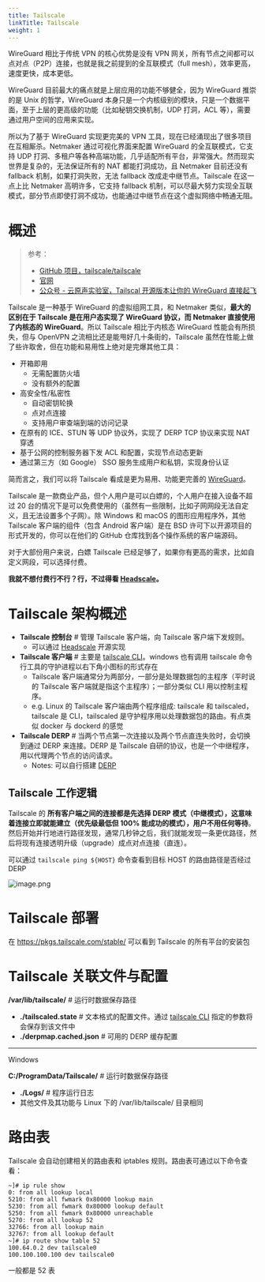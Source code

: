 ```yaml
---
title: Tailscale
linkTitle: Tailscale
weight: 1
---
```


WireGuard 相比于传统 VPN 的核心优势是没有 VPN 网关，所有节点之间都可以点对点（P2P）连接，也就是我之前提到的全互联模式（full mesh），效率更高，速度更快，成本更低。

WireGuard 目前最大的痛点就是上层应用的功能不够健全，因为 WireGuard 推崇的是 Unix 的哲学，WireGuard 本身只是一个内核级别的模块，只是一个数据平面，至于上层的更高级的功能（比如秘钥交换机制，UDP 打洞，ACL 等），需要通过用户空间的应用来实现。

所以为了基于 WireGuard 实现更完美的 VPN 工具，现在已经涌现出了很多项目在互相厮杀。Netmaker 通过可视化界面来配置 WireGuard 的全互联模式，它支持 UDP 打洞、多租户等各种高端功能，几乎适配所有平台，非常强大。然而现实世界是复杂的，无法保证所有的 NAT 都能打洞成功，且 Netmaker 目前还没有 fallback 机制，如果打洞失败，无法 fallback 改成走中继节点。Tailscale 在这一点上比 Netmaker 高明许多，它支持 fallback 机制，可以尽最大努力实现全互联模式，部分节点即使打洞不成功，也能通过中继节点在这个虚拟网络中畅通无阻。

# 概述

> 参考：
>
> - [GitHub 项目，tailscale/tailscale](https://github.com/tailscale/tailscale)
> - [官网](https://tailscale.com/)
> - [公众号 - 云原声实验室，Tailscal 开源版本让你的 WireGuard 直接起飞](https://mp.weixin.qq.com/s/Y3z5RzuapZc8jS0UuHLhBw)

Tailscale 是一种基于 WireGuard 的虚拟组网工具，和 Netmaker 类似，**最大的区别在于 Tailscale 是在用户态实现了 WireGuard 协议，而 Netmaker 直接使用了内核态的 WireGuard**。所以 Tailscale 相比于内核态 WireGuard 性能会有所损失，但与 OpenVPN 之流相比还是能甩好几十条街的，Tailscale 虽然在性能上做了些许取舍，但在功能和易用性上绝对是完爆其他工具：

- 开箱即用
  - 无需配置防火墙
  - 没有额外的配置
- 高安全性/私密性
  - 自动密钥轮换
  - 点对点连接
  - 支持用户审查端到端的访问记录
- 在原有的 ICE、STUN 等 UDP 协议外，实现了 DERP TCP 协议来实现 NAT 穿透
- 基于公网的控制服务器下发 ACL 和配置，实现节点动态更新
- 通过第三方（如 Google） SSO 服务生成用户和私钥，实现身份认证

简而言之，我们可以将 Tailscale 看成是更为易用、功能更完善的 [WireGuard](/docs/4.数据通信/Protocol/Tunneling%20Protocol/WireGuard/WireGuard.md)。

Tailscale 是一款商业产品，但个人用户是可以白嫖的，个人用户在接入设备不超过 20 台的情况下是可以免费使用的（虽然有一些限制，比如子网网段无法自定义，且无法设置多个子网）。除 Windows 和 macOS 的图形应用程序外，其他 Tailscale 客户端的组件（包含 Android 客户端）是在 BSD 许可下以开源项目的形式开发的，你可以在他们的 GitHub 仓库找到各个操作系统的客户端源码。

对于大部份用户来说，白嫖 Tailscale 已经足够了，如果你有更高的需求，比如自定义网段，可以选择付费。

**我就不想付费行不行？行，不过得看 [Headscale](/docs/4.数据通信/Protocol/Tunneling%20Protocol/Tailscale/Headscale.md)。**

# Tailscale 架构概述

- **Tailscale 控制台** # 管理 Tailscale 客户端，向 Tailscale 客户端下发规则。
  - 可以通过 [Headscale](/docs/4.数据通信/Protocol/Tunneling%20Protocol/Tailscale/Headscale.md) 开源实现
- **Tailscale 客户端** # 主要是 [tailscale CLI](/docs/4.数据通信/Protocol/Tunneling%20Protocol/Tailscale/tailscale%20CLI.md)。windows 也有调用 tailscale 命令行工具的守护进程以右下角小图标的形式存在
  - Tailscale 客户端通常分为两部分，一部分是处理数据包的主程序（平时说的 Tailscale 客户端就是指这个主程序）；一部分类似 CLI 用以控制主程序。
  - e.g. Linux 的 Tailscale 客户端由两个程序组成: tailscale 和 tailscaled，tailscale 是 CLI，tailscaled 是守护程序用以处理数据包的路由。有点类似 docker 与 dockerd 的感觉
- **Tailscale DERP** # 当两个节点第一次连接以及两个节点直连失败时，会切换到通过 DERP 来连接。DERP 是 Tailscale 自研的协议，也是一个中继程序，用以代理两个节点的访问请求。
  - Notes: 可以自行搭建 [DERP](/docs/4.数据通信/Protocol/Tunneling%20Protocol/Tailscale/Tailscale%20DERP.md)

## Tailscale 工作逻辑

Tailscale 的 **所有客户端之间的连接都是先选择 DERP 模式（中继模式），这意味着连接立即就能建立（优先级最低但 100% 能成功的模式），用户不用任何等待**。然后开始并行地进行路径发现，通常几秒钟之后，我们就能发现一条更优路径，然后将现有连接透明升级（upgrade）成点对点连接（直连）。

可以通过 `tailscale ping ${HOST}` 命令查看到目标 HOST 的路由路径是否经过 DERP

![image.png](https://notes-learning.oss-cn-beijing.aliyuncs.com/tailscale/tailscale-cli-ping-example-1.png)

# Tailscale 部署

在 https://pkgs.tailscale.com/stable/ 可以看到 Tailscale 的所有平台的安装包

# Tailscale 关联文件与配置

**/var/lib/tailscale/** # 运行时数据保存路径

- **./tailscaled.state** # 文本格式的配置文件。通过 [tailscale CLI](/docs/4.数据通信/Protocol/Tunneling%20Protocol/Tailscale/tailscale%20CLI.md) 指定的参数将会保存到该文件中
- **./derpmap.cached.json** # 可用的 DERP 缓存配置

---

Windows

**C:/ProgramData/Tailscale/** # 运行时数据保存路径

- **./Logs/** # 程序运行日志
- 其他文件及其功能与 Linux 下的 /var/lib/tailscale/ 目录相同

# 路由表

Tailscale 会自动创建相关的路由表和 iptables 规则。路由表可通过以下命令查看：

```shell
~]# ip rule show
0: from all lookup local
5210: from all fwmark 0x80000 lookup main
5230: from all fwmark 0x80000 lookup default
5250: from all fwmark 0x80000 unreachable
5270: from all lookup 52
32766: from all lookup main
32767: from all lookup default
~]# ip route show table 52
100.64.0.2 dev tailscale0
100.100.100.100 dev tailscale0
```

一般都是 52 表